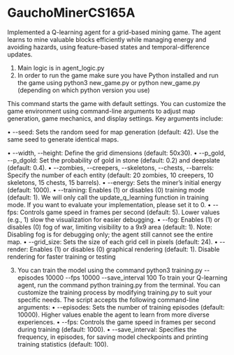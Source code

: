 # GauchoMinerCS165A
Implemented a Q-learning agent for a grid-based mining game. The agent learns to mine valuable blocks efficiently while managing energy and avoiding hazards, using feature-based states and temporal-difference updates. 

1. Main logic is in agent_logic.py
2. In order to run the game make sure you have Python installed and run the game using python3 new_game.py or python new_game.py (depending on which python version you use)

This command starts the game with default settings. You can customize the game environment
using command-line arguments to adjust map generation, game mechanics, and display settings. Key
arguments include:

  • --seed: Sets the random seed for map generation (default: 42). Use the same seed to generate
  identical maps.

  • --width, --height: Define the grid dimensions (default: 50x30).
  • --p_gold, --p_dgold: Set the probability of gold in stone (default: 0.2) and deepslate (default: 0.4).
  • --zombies, --creepers, --skeletons, --chests, --barrels: Specify the number of each entity (default: 20 zombies, 10 creepers, 10 skeletons, 15 chests, 15 barrels).
  • --energy: Sets the miner’s initial energy (default: 1000).
  • --training: Enables (1) or disables (0) training mode (default: 1). We will only call the update_q_learning function in training mode. If you want to evaluate your implementation, please set it to 0.
  • --fps: Controls game speed in frames per second (default: 5). Lower values (e.g., 1) slow the visualization for easier debugging.
  • --fog: Enables (1) or disables (0) fog of war, limiting visibility to a 9x9 area (default: 1). Note: Disabling fog is for debugging only; the agent still cannot see the entire map.
  • --grid_size: Sets the size of each grid cell in pixels (default: 24).
  • --render: Enables (1) or disables (0) graphical rendering (default: 1). Disable rendering for faster training or testing

3. You can train the model using the command python3 training.py --episodes 10000 --fps 10000 --save_interval 100
To train your Q-learning agent, run the command python training.py from the terminal. You can
customize the training process by modifying training.py to suit your specific needs. The script accepts
the following command-line arguments:
• --episodes: Sets the number of training episodes (default: 10000). Higher values enable the agent
to learn from more diverse experiences.
• --fps: Controls the game speed in frames per second during training (default: 1000).
• --save_interval: Specifies the frequency, in episodes, for saving model checkpoints and printing
training statistics (default: 100).
